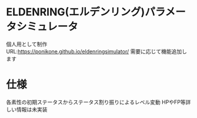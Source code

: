 # ELDENRING(エルデンリング)パラメータシミュレータ
個人用として制作<br>
URL:https://ponikone.github.io/eldenringsimulator/
需要に応じて機能追加します
# 仕様
各素性の初期ステータスからステータス割り振りによるレベル変動
HPやFP等詳しい情報は未実装
